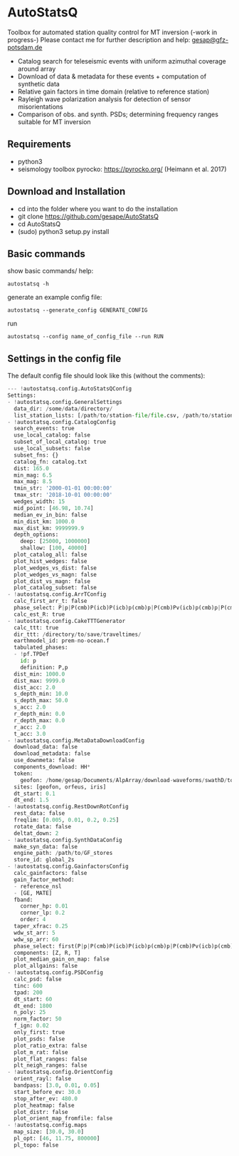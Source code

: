 # AutoStatsQ
Toolbox for automated station quality control for MT inversion (-work in progress-)
Please contact me for further description and help: gesap@gfz-potsdam.de

- Catalog search for teleseismic events with uniform azimuthal coverage around array
- Download of data & metadata for these events + computation of synthetic data
- Relative gain factors in time domain (relative to reference station)
- Rayleigh wave polarization analysis for detection of sensor misorientations
- Comparison of obs. and synth. PSDs; determining frequency ranges suitable for MT inversion


Requirements
------------

- python3
- seismology toolbox pyrocko: https://pyrocko.org/ (Heimann et al. 2017)

Download and Installation
-------------------------

- cd into the folder where you want to do the installation
- git clone https://github.com/gesape/AutoStatsQ
- cd AutoStatsQ
- (sudo) python3 setup.py install

Basic commands
--------------

show basic commands/ help:

	autostatsq -h


generate an example config file:

	autostatsq --generate_config GENERATE_CONFIG

run 

	autostatsq --config name_of_config_file --run RUN


Settings in the config file
---------------------------

The default config file should look like this (without the comments):

```python
--- !autostatsq.config.AutoStatsQConfig
Settings:
- !autostatsq.config.GeneralSettings
  data_dir: /some/data/directory/
  list_station_lists: [/path/to/station-file/file.csv, /path/to/station-file/file.xml]
- !autostatsq.config.CatalogConfig
  search_events: true
  use_local_catalog: false
  subset_of_local_catalog: true
  use_local_subsets: false
  subset_fns: {}
  catalog_fn: catalog.txt
  dist: 165.0
  min_mag: 6.5
  max_mag: 8.5
  tmin_str: '2000-01-01 00:00:00'
  tmax_str: '2018-10-01 00:00:00'
  wedges_width: 15
  mid_point: [46.98, 10.74]
  median_ev_in_bin: false
  min_dist_km: 1000.0
  max_dist_km: 9999999.9
  depth_options:
    deep: [25000, 1000000]
    shallow: [100, 40000]
  plot_catalog_all: false
  plot_hist_wedges: false
  plot_wedges_vs_dist: false
  plot_wedges_vs_magn: false
  plot_dist_vs_magn: false
  plot_catalog_subset: false
- !autostatsq.config.ArrTConfig
  calc_first_arr_t: false
  phase_select: P|p|P(cmb)P(icb)P(icb)p(cmb)p|P(cmb)Pv(icb)p(cmb)p|P(cmb)P<(icb)(cmb)p
  calc_est_R: true
- !autostatsq.config.CakeTTTGenerator
  calc_ttt: true
  dir_ttt: /directory/to/save/traveltimes/
  earthmodel_id: prem-no-ocean.f
  tabulated_phases:
  - !pf.TPDef
    id: p
    definition: P,p
  dist_min: 1000.0
  dist_max: 9999.0
  dist_acc: 2.0
  s_depth_min: 10.0
  s_depth_max: 50.0
  s_acc: 2.0
  r_depth_min: 0.0
  r_depth_max: 0.0
  r_acc: 2.0
  t_acc: 3.0
- !autostatsq.config.MetaDataDownloadConfig
  download_data: false
  download_metadata: false
  use_downmeta: false
  components_download: HH*
  token:
    geofon: /home/gesap/Documents/AlpArray/download-waveforms/swathD/token.asc
  sites: [geofon, orfeus, iris]
  dt_start: 0.1
  dt_end: 1.5
- !autostatsq.config.RestDownRotConfig
  rest_data: false
  freqlim: [0.005, 0.01, 0.2, 0.25]
  rotate_data: false
  deltat_down: 2
- !autostatsq.config.SynthDataConfig
  make_syn_data: false
  engine_path: /path/to/GF_stores
  store_id: global_2s
- !autostatsq.config.GainfactorsConfig
  calc_gainfactors: false
  gain_factor_method:
  - reference_nsl
  - [GE, MATE]
  fband:
    corner_hp: 0.01
    corner_lp: 0.2
    order: 4
  taper_xfrac: 0.25
  wdw_st_arr: 5
  wdw_sp_arr: 60
  phase_select: first(P|p|P(cmb)P(icb)P(icb)p(cmb)p|P(cmb)Pv(icb)p(cmb)p|P(cmb)P<(icb)(cmb)p)
  components: [Z, R, T]
  plot_median_gain_on_map: false
  plot_allgains: false
- !autostatsq.config.PSDConfig
  calc_psd: false
  tinc: 600
  tpad: 200
  dt_start: 60
  dt_end: 1800
  n_poly: 25
  norm_factor: 50
  f_ign: 0.02
  only_first: true
  plot_psds: false
  plot_ratio_extra: false
  plot_m_rat: false
  plot_flat_ranges: false
  plt_neigh_ranges: false
- !autostatsq.config.OrientConfig
  orient_rayl: false
  bandpass: [3.0, 0.01, 0.05]
  start_before_ev: 30.0
  stop_after_ev: 480.0
  plot_heatmap: false
  plot_distr: false
  plot_orient_map_fromfile: false
- !autostatsq.config.maps
  map_size: [30.0, 30.0]
  pl_opt: [46, 11.75, 800000]
  pl_topo: false
```